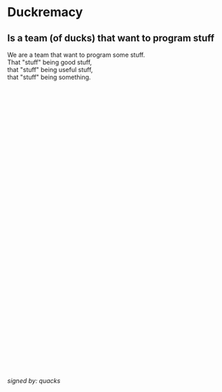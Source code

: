 # Duckremacy
## Is a team (of ducks) that want to program stuff
We are a team that want to program some stuff.
<br/>That "stuff" being good stuff,
<br/>that "stuff" being useful stuff,
<br/>that "stuff" being something.
<br/><br/><br/><br/><br/><br/><br/><br/><br/><br/><br/><br/><br/><br/><br/><br/><br/><br/><br/><br/><br/><br/><br/><br/><br/><br/><br/><br/><br/><br/><br/><br/><br/><br/><br/><br/><br/><br/><br/><br/>

*signed by: quacks*
